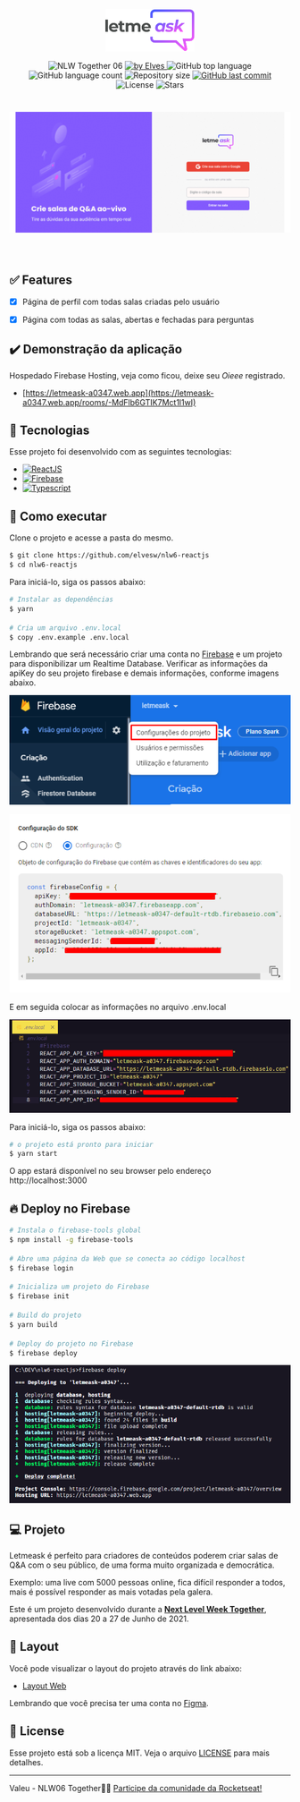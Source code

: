 <p align="center">
  <img alt="Letmeask" src=".github/logo.svg" width="160px">
</p>

<p align="center">
  <img src="https://img.shields.io/static/v1?label=NLW&message=06&color=8257E5&labelColor=000000" alt="NLW Together 06" />

  <a href="https://www.linkedin.com/in/elves/">
    <img alt="by Elves" src="https://img.shields.io/badge/by-Elves-%2304D361">
  </a>
  
  <img alt="GitHub top language" src="https://img.shields.io/github/languages/top/elvesw/nlw6-reactjs.svg">

   <img alt="GitHub language count" src="https://img.shields.io/github/languages/count/elvesw/nlw6-reactjs?color=%2304D361">


  <img alt="Repository size" src="https://img.shields.io/github/repo-size/elvesw/nlw6-reactjs">
	
  <a href="https://github.com/elvesw/nlw6-reactjs/commits/master">
    <img alt="GitHub last commit" src="https://img.shields.io/github/last-commit/elvesw/nlw6-reactjs">
  </a>

  <img alt="License" src="https://img.shields.io/badge/license-MIT-brightgreen" alt="License">

  <img src="https://img.shields.io/github/stars/elvesw/nlw6-reactjs" alt="Stars">

</p>

<h1 align="center">
    <img alt="Letmeask" src=".github/pages.gif" />
</h1>

<br>

## ✅ Features
- [x] Página de perfil com todas salas criadas pelo usuário
- [x] Página com todas as salas, abertas e fechadas para perguntas


## ✔️ Demonstração da aplicação
Hospedado Firebase Hosting, veja como ficou, deixe seu _Oieee_ registrado.
- [https://letmeask-a0347.web.app](https://letmeask-a0347.web.app/rooms/-MdFlb6GTIK7Mct1l1wI)

## 🧪 Tecnologias

Esse projeto foi desenvolvido com as seguintes tecnologias:

- [![ReactJS](https://img.shields.io/badge/react-%2320232a.svg?style=for-the-badge&logo=react&logoColor=%2361DAFB)](https://reactjs.org)
- [![Firebase](https://img.shields.io/badge/firebase-%23039BE5.svg?style=for-the-badge&logo=firebase)](https://firebase.google.com/)
- [![Typescript](https://img.shields.io/badge/typescript-%23007ACC.svg?style=for-the-badge&logo=typescript&logoColor=white)](https://www.typescriptlang.org/)
## 🚀 Como executar

Clone o projeto e acesse a pasta do mesmo.

```bash
$ git clone https://github.com/elvesw/nlw6-reactjs
$ cd nlw6-reactjs
```

Para iniciá-lo, siga os passos abaixo:
```bash
# Instalar as dependências
$ yarn

# Cria um arquivo .env.local
$ copy .env.example .env.local
```

Lembrando que será necessário criar uma conta no [Firebase](https://firebase.google.com/) e um projeto para disponibilizar um Realtime Database.
Verificar as informações da apiKey do seu projeto firebase e demais informações, conforme imagens abaixo.

![Configurações do projeto](.github/settings_general.png)

![Configuração do SDK](.github/settings_sdk.png)

E em seguida colocar as informações no arquivo .env.local

![Configuração do .env.local](.github/settings_env.png)

Para iniciá-lo, siga os passos abaixo:
```bash
# o projeto está pronto para iniciar
$ yarn start
```
O app estará disponível no seu browser pelo endereço http://localhost:3000

## 🔥 Deploy no Firebase
```bash
# Instala o firebase-tools global
$ npm install -g firebase-tools 

# Abre uma página da Web que se conecta ao código localhost
$ firebase login

# Inicializa um projeto do Firebase
$ firebase init

# Build do projeto
$ yarn build

# Deploy do projeto no Firebase
$ firebase deploy
```
![Deploy](.github/deploy.png)
## 💻 Projeto

Letmeask é perfeito para criadores de conteúdos poderem criar salas de Q&A com o seu público, de uma forma muito organizada e democrática. 

Exemplo: uma live com 5000 pessoas online, fica difícil responder a todos, mais é possível responder as mais votadas pela galera.

Este é um projeto desenvolvido durante a **[Next Level Week Together](https://nextlevelweek.com/)**, apresentada dos dias 20 a 27 de Junho de 2021.


## 🔖 Layout

Você pode visualizar o layout do projeto através do link abaixo:

- [Layout Web](https://www.figma.com/file/u0BQK8rCf2KgzcukdRRCWh/Letmeask/duplicate) 

Lembrando que você precisa ter uma conta no [Figma](http://figma.com/).

## 📝 License

Esse projeto está sob a licença MIT. Veja o arquivo [LICENSE](LICENSE.md) para mais detalhes.

---

Valeu - NLW06 Together👋🏻 [Participe da comunidade da Rocketseat!](https://discord.gg/gKUVrzrPrU)
